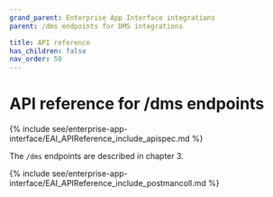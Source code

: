 ```yaml
---
grand_parent: Enterprise App Interface integrations
parent: /dms endpoints for DMS integrations

title: API reference
has_children: false
nav_order: 50
---
```


# API reference for /dms endpoints

{% include see/enterprise-app-interface/EAI_APIReference_include_apispec.md %}

The `/dms` endpoints are described in chapter 3.

{% include see/enterprise-app-interface/EAI_APIReference_include_postmancoll.md %}